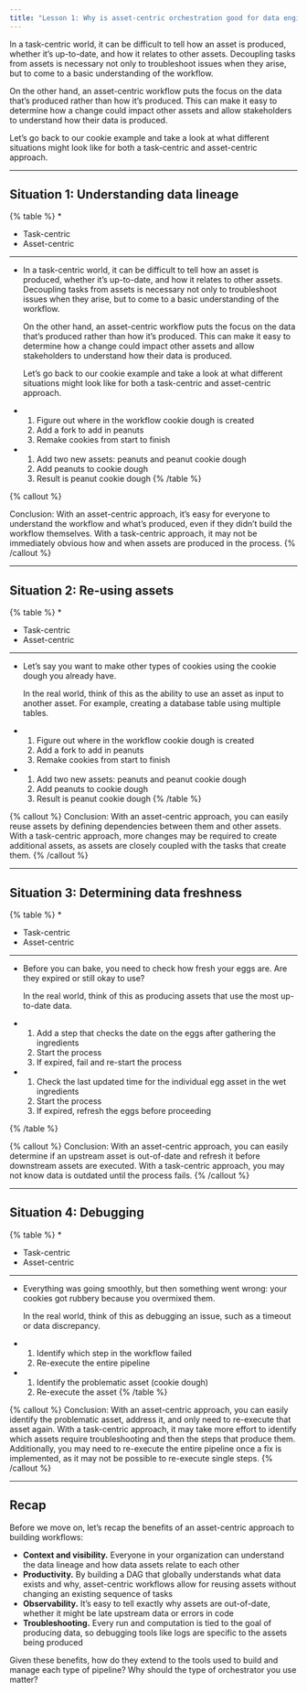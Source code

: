 ```yaml
---
title: "Lesson 1: Why is asset-centric orchestration good for data engineering?"
---
```


In a task-centric world, it can be difficult to tell how an asset is produced, whether it’s up-to-date, and how it relates to other assets. Decoupling tasks from assets is necessary not only to troubleshoot issues when they arise, but to come to a basic understanding of the workflow.

On the other hand, an asset-centric workflow puts the focus on the data that’s produced rather than how it’s produced. This can make it easy to determine how a change could impact other assets and allow stakeholders to understand how their data is produced.

Let’s go back to our cookie example and take a look at what different situations might look like for both a task-centric and asset-centric approach.

---

## Situation 1: Understanding data lineage

{% table %}
* 
* Task-centric
* Asset-centric
---
* 
	In a task-centric world, it can be difficult to tell how an asset is produced, whether it’s up-to-date, and how it relates to other assets. Decoupling tasks from assets is necessary not only to troubleshoot issues when they arise, but to come to a basic understanding of the workflow.

	On the other hand, an asset-centric workflow puts the focus on the data that’s produced rather than how it’s produced. This can make it easy to determine how a change could impact other assets and allow stakeholders to understand how their data is produced.

	Let’s go back to our cookie example and take a look at what different situations might look like for both a task-centric and asset-centric approach.
* 
	1. Figure out where in the workflow cookie dough is created
	2. Add a fork to add in peanuts
	3. Remake cookies from start to finish
*
	1. Add two new assets: peanuts and peanut cookie dough
	2. Add peanuts to cookie dough
	3. Result is peanut cookie dough
{% /table %}

{% callout %}

Conclusion: With an asset-centric approach, it’s easy for everyone to understand the workflow and what’s produced, even if they didn’t build the workflow themselves.
With a task-centric approach, it may not be immediately obvious how and when assets are produced in the process.
{% /callout %}

---

## Situation 2: Re-using assets

{% table %}
* 
* Task-centric
* Asset-centric
---
* 
	Let’s say you want to make other types of cookies using the cookie dough you already have.

	In the real world, think of this as the ability to use an asset as input to another asset. For example, creating a database table using multiple tables.
* 
	1. Figure out where in the workflow cookie dough is created
	2. Add a fork to add in peanuts
	3. Remake cookies from start to finish
*
	1. Add two new assets: peanuts and peanut cookie dough
	2. Add peanuts to cookie dough
	3. Result is peanut cookie dough
{% /table %}

{% callout %}
Conclusion: With an asset-centric approach, you can easily reuse assets by defining dependencies between them and other assets. 
With a task-centric approach, more changes may be required to create additional assets, as assets are closely coupled with the tasks that create them.
{% /callout %}

---

## Situation 3: Determining data freshness

{% table %}
* 
* Task-centric
* Asset-centric
---
* 
	Before you can bake, you need to check how fresh your eggs are. Are they expired or still okay to use?

	In the real world, think of this as producing assets that use the most up-to-date data.
* 
	1. Add a step that checks the date on the eggs after gathering the ingredients
	2. Start the process
	3. If expired, fail and re-start the process	
*
	1. Check the last updated time for the individual egg asset in the wet ingredients
	2. Start the process
	3. If expired, refresh the eggs before proceeding
	
{% /table %}

{% callout %}
Conclusion: With an asset-centric approach, you can easily determine if an upstream asset is out-of-date and refresh it before downstream assets are executed.
With a task-centric approach, you may not know data is outdated until the process fails.
{% /callout %}

---

## Situation 4: Debugging

{% table %}
* 
* Task-centric
* Asset-centric
---
* 
	Everything was going smoothly, but then something went wrong: your cookies got rubbery because you overmixed them.

	In the real world, think of this as debugging an issue, such as a timeout or data discrepancy.
* 
	1. Identify which step in the workflow failed
	2. Re-execute the entire pipeline
*
	1. Identify the problematic asset (cookie dough)
	2. Re-execute the asset
{% /table %}

{% callout %}
Conclusion: With an asset-centric approach, you can easily identify the problematic asset, address it, and only need to re-execute that asset again.
With a task-centric approach, it may take more effort to identify which assets require troubleshooting and then the steps that produce them. Additionally, you may need to re-execute the entire pipeline once a fix is implemented, as it may not be possible to re-execute single steps.
{% /callout %}

---

## Recap

Before we move on, let’s recap the benefits of an asset-centric approach to building workflows:

- **Context and visibility.** Everyone in your organization can understand the data lineage and how data assets relate to each other
- **Productivity.** By building a DAG that globally understands what data exists and why, asset-centric workflows allow for reusing assets without changing an existing sequence of tasks
- **Observability.** It’s easy to tell exactly why assets are out-of-date, whether it might be late upstream data or errors in code
- **Troubleshooting.** Every run and computation is tied to the goal of producing data, so debugging tools like logs are specific to the assets being produced

Given these benefits, how do they extend to the tools used to build and manage each type of pipeline? Why should the type of orchestrator you use matter?